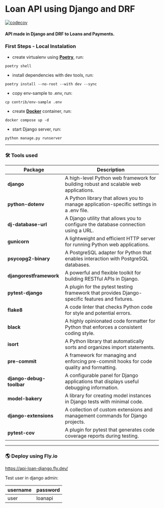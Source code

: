 # Loan API using Django and DRF

[![codecov](https://codecov.io/gh/victoraugusto6/api-loan-django/branch/main/graph/badge.svg?token=9UIXZOAZ47)](https://codecov.io/gh/victoraugusto6/api-loan-django)

#### API made in Django and DRF to Loans and Payments.

### First Steps - Local Instalation

- create virtualenv using **[Poetry](https://python-poetry.org/docs/)**, run:

```commandline
poetry shell
```

- install dependencies with dev tools, run:

```commandline
poetry install --no-root --with dev --sync
```

- copy env-sample to .env, run:

```commandline
cp contrib/env-sample .env
```

- create **[Docker](https://www.docker.com/)** container, run:

```commandline
docker compose up -d
```

- start Django server, run:

```commandline
python manage.py runserver
```

---

### 🛠 Tools used

| Package                  | Description                                                                                    |
|--------------------------|------------------------------------------------------------------------------------------------|
| **django**               | A high-level Python web framework for building robust and scalable web applications.           |
| **python-dotenv**        | A Python library that allows you to manage application-specific settings in a .env file.       |
| **dj-database-url**      | A Django utility that allows you to configure the database connection using a URL.             |
| **gunicorn**             | A lightweight and efficient HTTP server for running Python web applications.                   |
| **psycopg2-binary**      | A PostgreSQL adapter for Python that enables interaction with PostgreSQL databases.            |
| **djangorestframework**  | A powerful and flexible toolkit for building RESTful APIs in Django.                           |
| **pytest-django**        | A plugin for the pytest testing framework that provides Django-specific features and fixtures. |
| **flake8**               | A code linter that checks Python code for style and potential errors.                          |
| **black**                | A highly opinionated code formatter for Python that enforces a consistent coding style.        |
| **isort**                | A Python library that automatically sorts and organizes import statements.                     |
| **pre-commit**           | A framework for managing and enforcing pre-commit hooks for code quality and formatting.       |
| **django-debug-toolbar** | A configurable panel for Django applications that displays useful debugging information.       |
| **model-bakery**         | A library for creating model instances in Django tests with minimal code.                      |
| **django-extensions**    | A collection of custom extensions and management commands for Django projects.                 |
| **pytest-cov**           | A plugin for pytest that generates code coverage reports during testing.                       |

---

### 🌎 Deploy using Fly.io

https://api-loan-django.fly.dev/

Test user in django admin:

| username | password |
|----------|----------|
| user     | loanapi  |

